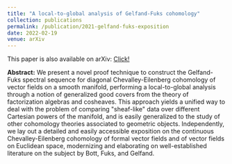 ```yaml
---
title: "A local-to-global analysis of Gelfand-Fuks cohomology"
collection: publications
permalink: /publication/2021-gelfand-fuks-exposition
date: 2022-02-19
venue: arXiv
---
```


This paper is also available on arXiv: [Click!](https://arxiv.org/abs/2202.09666)

<b>Abstract:</b> We present a novel proof technique to construct the Gelfand-Fuks spectral sequence for diagonal Chevalley-Eilenberg cohomology of vector fields on a smooth manifold, performing a local-to-global analysis through a notion of generalized good covers from the theory of factorization algebras and cosheaves. This approach yields a unified way to deal with the problem of comparing "sheaf-like" data over different Cartesian powers of the manifold, and is easily generalized to the study of other cohomology theories associated to geometric objects. Independently, we lay out a detailed and easily accessible exposition on the continuous Chevalley-Eilenberg cohomology of formal vector fields and of vector fields on Euclidean space, modernizing and elaborating on well-established literature on the subject by Bott, Fuks, and Gelfand.
